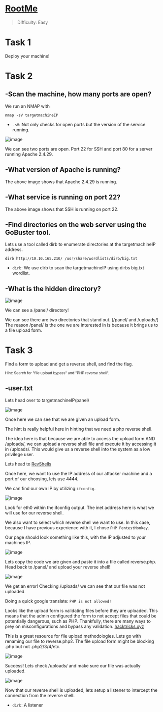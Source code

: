 # [RootMe](https://tryhackme.com/room/rrootme)

> Difficulty: Easy
# Task 1

Deploy your machine!

# Task 2

## -Scan the machine, how many ports are open?
  
We run an NMAP with  
```
nmap -sV targetmachineIP
```

+ `-sV`: Not only checks for open ports but the version of the service running.

![image](https://user-images.githubusercontent.com/115602464/197348592-c75191b5-c5de-422d-9507-7ac67040a0c7.png)

We can see two ports are open. Port 22 for SSH and port 80 for a server running Apache 2.4.29.

## -What version of Apache is running?

The above image shows that Apache 2.4.29 is running.

## -What service is running on port 22?

The above image shows that SSH is running on port 22.

## -Find directories on the web server using the GoBuster tool.

Lets use a tool called dirb to enumerate directories at the targetmachineIP address.

```
dirb http://10.10.165.210/ /usr/share/wordlists/dirb/big.txt 
```

+ `dirb`: We use dirb to scan the targetmachineIP using dirbs big.txt wordlist.

## -What is the hidden directory?

![image](https://user-images.githubusercontent.com/115602464/197349682-691cb38b-5499-419b-ab70-715fad6ac21d.png)

We can see a /panel/ directory!

We can see there are two directories that stand out. (/panel/ and /uploads/)
The reason /panel/ is the one we are interested in is because it brings us to a file upload form.

# Task 3

Find a form to upload and get a reverse shell, and find the flag.

<sub>Hint: Search for "file upload bypass" and "PHP reverse shell".</sub>

## -user.txt

Lets head over to targetmachineIP/panel/

![image](https://user-images.githubusercontent.com/115602464/197354106-7853af06-dc6d-44a7-9468-c6fc3eef0c97.png)

Once here we can see that we are given an upload form. 

The hint is really helpful here in hinting that we need a php reverse shell.

The idea here is that because we are able to access the upload form AND /uploads/, we can upload a reverse shell file and execute it by accessing it in /uploads/. This would give us a reverse shell into the system as a low privilege user.

Lets head to [RevShells](https://www.revshells.com)

Once here, we want to use the IP address of our attacker machine and a port of our choosing, lets use 4444.

We can find our own IP by utilizing `ifconfig`.

![image](https://user-images.githubusercontent.com/115602464/197353522-cecff534-10ea-4e20-aa95-adcc7d03c281.png)

Look for eth0 within the ifconfig output. The inet address here is what we will use for our reverse shell.

We also want to select which reverse shell we want to use. In this case, because I have previous experience with it, I chose `PHP PentestMonkey`.

Our page should look something like this, with the IP adjusted to your machines IP.

![image](https://user-images.githubusercontent.com/115602464/197355378-debafb52-ecad-4a5f-bf2c-0ca3d0233953.png)

Lets copy the code we are given and paste it into a file called reverse.php. Head back to /panel/ and upload your reverse shell!

![image](https://user-images.githubusercontent.com/115602464/197355322-5ac34eb2-356b-4165-8265-9cbb523c60cd.png)

We get an error! Checking /uploads/ we can see that our file was not uploaded.

Doing a quick google translate: `PHP is not allowed!`

Looks like the upload form is validating files before they are uploaded. This means that the admin configured the form to not accept files that could be potentially dangerous, such as PHP. Thankfully, there are many ways to prey on misconfigurations and bypass any validation. [hacktricks.xyz](https://book.hacktricks.xyz/pentesting-web/file-upload)

This is a great resource for file upload methodologies. Lets go with renaming our file to reverse.php2. The file upload form might be blocking .php but not .php2/3/4/etc.

![image](https://user-images.githubusercontent.com/115602464/197355701-fb3bb65e-7328-4668-989b-df24916b48bb.png)

Success! Lets check /uploads/ and make sure our file was actually uploaded.

![image](https://user-images.githubusercontent.com/115602464/197355730-bd320aad-3ab8-4a87-afad-fcb159a63db0.png)

Now that our reverse shell is uploaded, lets setup a listener to intercept the connection from the reverse shell.

+ `dirb`: A listener 
